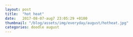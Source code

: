 ```yaml
---
layout: post
title:  "hot heat"
date:   2017-08-07-aug7 23:05:29 +0100
thumbnail: "/blog/assets/img/everyday/august/hotheat.jpg"
categories: doodle august
---
```

